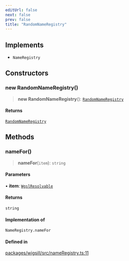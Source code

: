```yaml
---
editUrl: false
next: false
prev: false
title: "RandomNameRegistry"
---
```


## Implements

- `NameRegistry`

## Constructors

### new RandomNameRegistry()

> **new RandomNameRegistry**(): [`RandomNameRegistry`](/api/wigsill/classes/randomnameregistry/)

#### Returns

[`RandomNameRegistry`](/api/wigsill/classes/randomnameregistry/)

## Methods

### nameFor()

> **nameFor**(`item`): `string`

#### Parameters

• **item**: [`WgslResolvable`](/api/wigsill/interfaces/wgslresolvable/)

#### Returns

`string`

#### Implementation of

`NameRegistry.nameFor`

#### Defined in

[packages/wigsill/src/nameRegistry.ts:11](https://github.com/software-mansion-labs/wigsill/blob/3eabd476f023822e50f40404033f5b0520bf8089/packages/wigsill/src/nameRegistry.ts#L11)
